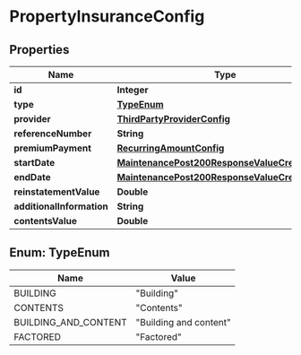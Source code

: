 

# PropertyInsuranceConfig


## Properties

| Name | Type | Description | Notes |
|------------ | ------------- | ------------- | -------------|
|**id** | **Integer** |  |  [optional] |
|**type** | [**TypeEnum**](#TypeEnum) |  |  [optional] |
|**provider** | [**ThirdPartyProviderConfig**](ThirdPartyProviderConfig.md) |  |  [optional] |
|**referenceNumber** | **String** |  |  [optional] |
|**premiumPayment** | [**RecurringAmountConfig**](RecurringAmountConfig.md) |  |  [optional] |
|**startDate** | [**MaintenancePost200ResponseValueCreatedDate**](MaintenancePost200ResponseValueCreatedDate.md) |  |  [optional] |
|**endDate** | [**MaintenancePost200ResponseValueCreatedDate**](MaintenancePost200ResponseValueCreatedDate.md) |  |  [optional] |
|**reinstatementValue** | **Double** |  |  [optional] |
|**additionalInformation** | **String** |  |  [optional] |
|**contentsValue** | **Double** |  |  [optional] |



## Enum: TypeEnum

| Name | Value |
|---- | -----|
| BUILDING | &quot;Building&quot; |
| CONTENTS | &quot;Contents&quot; |
| BUILDING_AND_CONTENT | &quot;Building and content&quot; |
| FACTORED | &quot;Factored&quot; |



